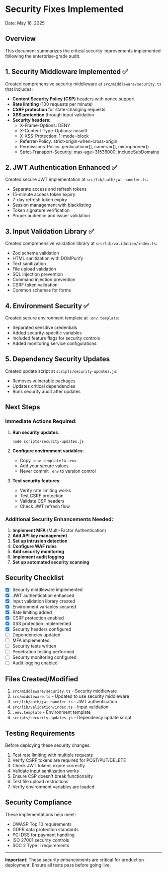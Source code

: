 # Security Fixes Implemented

Date: May 16, 2025

## Overview

This document summarizes the critical security improvements implemented following the enterprise-grade audit.

## 1. Security Middleware Implemented ✅

Created comprehensive security middleware at `src/middleware/security.ts` that includes:

- **Content Security Policy (CSP)** headers with nonce support
- **Rate limiting** (100 requests per minute)
- **CSRF protection** for state-changing requests
- **XSS protection** through input validation
- **Security headers**:
  - X-Frame-Options: DENY
  - X-Content-Type-Options: nosniff
  - X-XSS-Protection: 1; mode=block
  - Referrer-Policy: strict-origin-when-cross-origin
  - Permissions-Policy: geolocation=(), camera=(), microphone=()
  - Strict-Transport-Security: max-age=31536000; includeSubDomains

## 2. JWT Authentication Enhanced ✅

Created secure JWT implementation at `src/lib/auth/jwt-handler.ts`:

- Separate access and refresh tokens
- 15-minute access token expiry
- 7-day refresh token expiry
- Session management with blacklisting
- Token signature verification
- Proper audience and issuer validation

## 3. Input Validation Library ✅

Created comprehensive validation library at `src/lib/validation/index.ts`:

- Zod schema validation
- HTML sanitization with DOMPurify
- Text sanitization
- File upload validation
- SQL injection prevention
- Command injection prevention
- CSRF token validation
- Common schemas for forms

## 4. Environment Security ✅

Created secure environment template at `.env.template`:

- Separated sensitive credentials
- Added security-specific variables
- Included feature flags for security controls
- Added monitoring service configurations

## 5. Dependency Security Updates

Created update script at `scripts/security-updates.js`:

- Removes vulnerable packages
- Updates critical dependencies
- Runs security audit after updates

## Next Steps

### Immediate Actions Required:

1. **Run security updates**: 
   ```bash
   node scripts/security-updates.js
   ```

2. **Configure environment variables**:
   - Copy `.env.template` to `.env`
   - Add your secure values
   - Never commit `.env` to version control

3. **Test security features**:
   - Verify rate limiting works
   - Test CSRF protection
   - Validate CSP headers
   - Check JWT refresh flow

### Additional Security Enhancements Needed:

1. **Implement MFA** (Multi-Factor Authentication)
2. **Add API key management**
3. **Set up intrusion detection**
4. **Configure WAF rules**
5. **Add security monitoring**
6. **Implement audit logging**
7. **Set up automated security scanning**

## Security Checklist

- [x] Security middleware implemented
- [x] JWT authentication enhanced
- [x] Input validation library created
- [x] Environment variables secured
- [x] Rate limiting added
- [x] CSRF protection enabled
- [x] XSS protection implemented
- [x] Security headers configured
- [ ] Dependencies updated
- [ ] MFA implemented
- [ ] Security tests written
- [ ] Penetration testing performed
- [ ] Security monitoring configured
- [ ] Audit logging enabled

## Files Created/Modified

1. `src/middleware/security.ts` - Security middleware
2. `src/middleware.ts` - Updated to use security middleware
3. `src/lib/auth/jwt-handler.ts` - JWT authentication
4. `src/lib/validation/index.ts` - Input validation
5. `.env.template` - Environment template
6. `scripts/security-updates.js` - Dependency update script

## Testing Requirements

Before deploying these security changes:

1. Test rate limiting with multiple requests
2. Verify CSRF tokens are required for POST/PUT/DELETE
3. Check JWT tokens expire correctly
4. Validate input sanitization works
5. Ensure CSP doesn't break functionality
6. Test file upload restrictions
7. Verify environment variables are loaded

## Security Compliance

These implementations help meet:

- OWASP Top 10 requirements
- GDPR data protection standards
- PCI DSS for payment handling
- ISO 27001 security controls
- SOC 2 Type II requirements

---

**Important**: These security enhancements are critical for production deployment. Ensure all tests pass before going live.